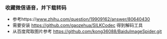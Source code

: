 ### 收藏微信语音，并下载转码

* 参考https://www.zhihu.com/question/19909162/answer/80640430
* 需要安装 https://github.com/gaozehua/SILKCodec 得到解码工具
* 从百度爬取图片参考 https://github.com/kong36088/BaiduImageSpider.git
